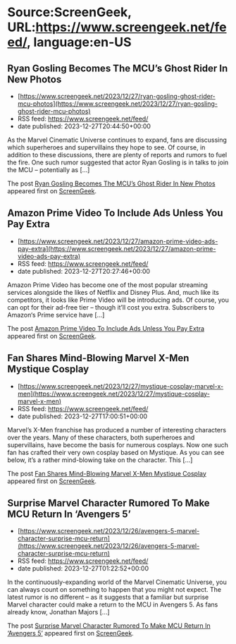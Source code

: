 # Source:ScreenGeek, URL:https://www.screengeek.net/feed/, language:en-US

## Ryan Gosling Becomes The MCU’s Ghost Rider In New Photos
 - [https://www.screengeek.net/2023/12/27/ryan-gosling-ghost-rider-mcu-photos](https://www.screengeek.net/2023/12/27/ryan-gosling-ghost-rider-mcu-photos)
 - RSS feed: https://www.screengeek.net/feed/
 - date published: 2023-12-27T20:44:50+00:00

<p>As the Marvel Cinematic Universe continues to expand, fans are discussing which superheroes and supervillains they hope to see. Of course, in addition to these discussions, there are plenty of reports and rumors to fuel the fire. One such rumor suggested that actor Ryan Gosling is in talks to join the MCU &#8211; potentially as [...]</p>
<p>The post <a href="https://www.screengeek.net/2023/12/27/ryan-gosling-ghost-rider-mcu-photos/">Ryan Gosling Becomes The MCU&#8217;s Ghost Rider In New Photos</a> appeared first on <a href="https://www.screengeek.net">ScreenGeek</a>.</p>

## Amazon Prime Video To Include Ads Unless You Pay Extra
 - [https://www.screengeek.net/2023/12/27/amazon-prime-video-ads-pay-extra](https://www.screengeek.net/2023/12/27/amazon-prime-video-ads-pay-extra)
 - RSS feed: https://www.screengeek.net/feed/
 - date published: 2023-12-27T20:27:46+00:00

<p>Amazon Prime Video has become one of the most popular streaming services alongside the likes of Netflix and Disney Plus. And, much like its competitors, it looks like Prime Video will be introducing ads. Of course, you can opt for their ad-free tier &#8211; though it&#8217;ll cost you extra. Subscribers to Amazon&#8216;s Prime service have [...]</p>
<p>The post <a href="https://www.screengeek.net/2023/12/27/amazon-prime-video-ads-pay-extra/">Amazon Prime Video To Include Ads Unless You Pay Extra</a> appeared first on <a href="https://www.screengeek.net">ScreenGeek</a>.</p>

## Fan Shares Mind-Blowing Marvel X-Men Mystique Cosplay
 - [https://www.screengeek.net/2023/12/27/mystique-cosplay-marvel-x-men](https://www.screengeek.net/2023/12/27/mystique-cosplay-marvel-x-men)
 - RSS feed: https://www.screengeek.net/feed/
 - date published: 2023-12-27T17:00:51+00:00

<p>Marvel&#8217;s X-Men franchise has produced a number of interesting characters over the years. Many of these characters, both superheroes and supervillains, have become the basis for numerous cosplays. Now one such fan has crafted their very own cosplay based on Mystique. As you can see below, it&#8217;s a rather mind-blowing take on the character. This [...]</p>
<p>The post <a href="https://www.screengeek.net/2023/12/27/mystique-cosplay-marvel-x-men/">Fan Shares Mind-Blowing Marvel X-Men Mystique Cosplay</a> appeared first on <a href="https://www.screengeek.net">ScreenGeek</a>.</p>

## Surprise Marvel Character Rumored To Make MCU Return In ‘Avengers 5’
 - [https://www.screengeek.net/2023/12/26/avengers-5-marvel-character-surprise-mcu-return](https://www.screengeek.net/2023/12/26/avengers-5-marvel-character-surprise-mcu-return)
 - RSS feed: https://www.screengeek.net/feed/
 - date published: 2023-12-27T01:22:52+00:00

<p>In the continuously-expanding world of the Marvel Cinematic Universe, you can always count on something to happen that you might not expect. The latest rumor is no different &#8211; as it suggests that a familiar but surprise Marvel character could make a return to the MCU in Avengers 5. As fans already know, Jonathan Majors [...]</p>
<p>The post <a href="https://www.screengeek.net/2023/12/26/avengers-5-marvel-character-surprise-mcu-return/">Surprise Marvel Character Rumored To Make MCU Return In &#8216;Avengers 5&#8217;</a> appeared first on <a href="https://www.screengeek.net">ScreenGeek</a>.</p>

